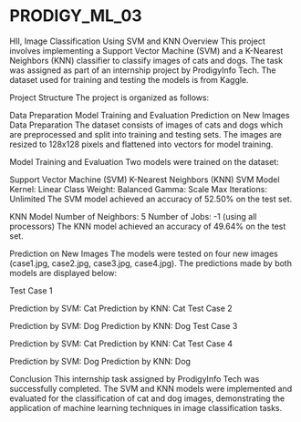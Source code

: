 # PRODIGY_ML_03
HII,
Image Classification Using SVM and KNN
Overview
This project involves implementing a Support Vector Machine (SVM) and a K-Nearest Neighbors (KNN) classifier to classify images of cats and dogs. The task was assigned as part of an internship project by ProdigyInfo Tech. The dataset used for training and testing the models is from Kaggle.

Project Structure
The project is organized as follows:

Data Preparation
Model Training and Evaluation
Prediction on New Images
Data Preparation
The dataset consists of images of cats and dogs which are preprocessed and split into training and testing sets. The images are resized to 128x128 pixels and flattened into vectors for model training.

Model Training and Evaluation
Two models were trained on the dataset:

Support Vector Machine (SVM)
K-Nearest Neighbors (KNN)
SVM Model
Kernel: Linear
Class Weight: Balanced
Gamma: Scale
Max Iterations: Unlimited
The SVM model achieved an accuracy of 52.50% on the test set.

KNN Model
Number of Neighbors: 5
Number of Jobs: -1 (using all processors)
The KNN model achieved an accuracy of 49.64% on the test set.

Prediction on New Images
The models were tested on four new images (case1.jpg, case2.jpg, case3.jpg, case4.jpg). The predictions made by both models are displayed below:

Test Case 1

Prediction by SVM: Cat
Prediction by KNN: Cat
Test Case 2

Prediction by SVM: Dog
Prediction by KNN: Dog
Test Case 3

Prediction by SVM: Cat
Prediction by KNN: Cat
Test Case 4

Prediction by SVM: Dog
Prediction by KNN: Dog


Conclusion
This internship task assigned by ProdigyInfo Tech was successfully completed. The SVM and KNN models were implemented and evaluated for the classification of cat and dog images, demonstrating the application of machine learning techniques in image classification tasks.
